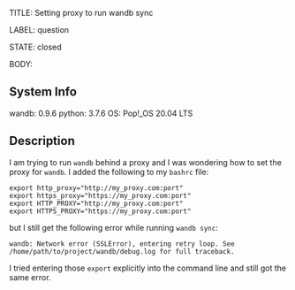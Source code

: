 TITLE:
Setting proxy to run wandb sync

LABEL:
question

STATE:
closed

BODY:
## System Info
wandb: 0.9.6
python: 3.7.6
OS: Pop!_OS 20.04 LTS

## Description
I am trying to run `wandb` behind a proxy and I was wondering how to set the proxy for `wandb`. I added the following to my `bashrc` file:
```
export http_proxy="http://my_proxy.com:port"
export https_proxy="https://my_proxy.com:port"
export HTTP_PROXY="http://my_proxy.com:port"
export HTTPS_PROXY="https://my_proxy.com:port"
```

but I still get the following error while running `wandb sync`:
```
wandb: Network error (SSLError), entering retry loop. See /home/path/to/project/wandb/debug.log for full traceback.
```

I tried entering those `export` explicitly into the command line and still got the same error. 

